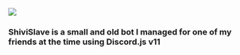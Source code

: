<img src="https://i.gyazo.com/a2a8d137091ffa3cd5f5613d4b1cf1f9.jpg"></a>


<h3>ShiviSlave is a small and old bot I managed for one of my friends at the time using Discord.js v11</h3>
